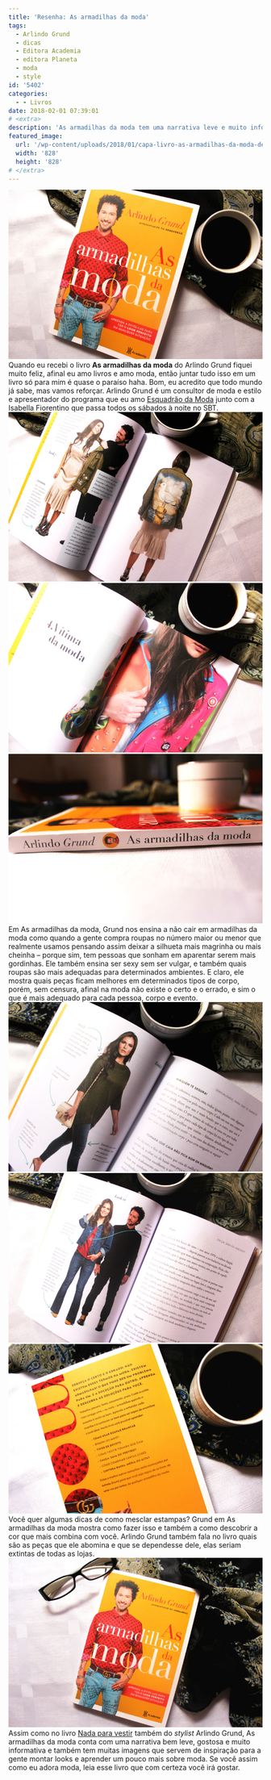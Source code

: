 ```yaml
---
title: 'Resenha: As armadilhas da moda'
tags:
  - Arlindo Grund
  - dicas
  - Editora Academia
  - editora Planeta
  - moda
  - style
id: '5402'
categories:
  - - Livros
date: 2018-02-01 07:39:01
# <extra>
description: 'As armadilhas da moda tem uma narrativa leve e muito informativa. Contém muitas imagens que servem de inspiração para montar looks e muitas dicas de moda.'
featured_image: 
  url: '/wp-content/uploads/2018/01/capa-livro-as-armadilhas-da-moda-de-arlindo-grund.jpg'
  width: '828'
  height: '828'
# </extra>
---
```


![As armadilhas da moda ](/wp-content/uploads/2018/01/capa-livro-as-armadilhas-da-moda-de-arlindo-grund.jpg) Quando eu recebi o livro **As armadilhas da moda** do Arlindo Grund fiquei muito feliz, afinal eu amo livros e amo moda, então juntar tudo isso em um livro só para mim é quase o paraíso haha. Bom, eu acredito que todo mundo já sabe, mas vamos reforçar. Arlindo Grund é um consultor de moda e estilo e apresentador do programa que eu amo [Esquadrão da Moda](http://www.sbt.com.br/esquadraodamoda/) junto com a Isabella Fiorentino que passa todos os sábados à noite no SBT. ![Páginas do livro - As armadilhas da moda](/wp-content/uploads/2018/01/livro-as-armadilhas-da-moda-de-arlindo-grund.jpg) ![Dicas do livro - As armadilhas da moda](/wp-content/uploads/2018/01/resumo-livro-as-armadilhas-da-moda.jpg) ![Resenha do livro - As armadilhas da moda](/wp-content/uploads/2018/01/lombada-do-livro-as-armadilhas-da-moda.jpg) Em As armadilhas da moda, Grund nos ensina a não cair em armadilhas da moda como quando a gente compra roupas no número maior ou menor que realmente usamos pensando assim deixar a silhueta mais magrinha ou mais cheinha – porque sim, tem pessoas que sonham em aparentar serem mais gordinhas.  Ele também ensina ser sexy sem ser vulgar, e também quais roupas são mais adequadas para determinados ambientes. E claro, ele mostra quais peças ficam melhores em determinados tipos de corpo, porém, sem censura, afinal na moda não existe o certo e o errado, e sim o que é mais adequado para cada pessoa, corpo e evento. ![Modelo do livro - As armadilhas da moda](/wp-content/uploads/2018/01/ilustração-livro-as-armadilhas-da-moda.jpg) ![Páginas do livro - As armadilhas da moda](/wp-content/uploads/2018/01/imagens-livro-as-armadilhas-da-moda-de-arlindo-grund.jpg) ![Livro - As armadilhas da moda](/wp-content/uploads/2018/01/contra-capa-as-armadilhas-da-moda.jpg) Você quer algumas dicas de como mesclar estampas? Grund em As armadilhas da moda mostra como fazer isso e também a como descobrir a cor que mais combina com você. Arlindo Grund também fala no livro quais são as peças que ele abomina e que se dependesse dele, elas seriam extintas de todas as lojas. ![Resenha - As armadilhas da moda](/wp-content/uploads/2018/01/resenha-livro-as-armadilhas-da-moda.jpg) Assim como no livro [Nada para vestir](http://natalia.blog.br/resenha-nada-para-vestir/) também do _stylist_ Arlindo Grund, As armadilhas da moda conta com uma narrativa bem leve, gostosa e muito informativa e também tem muitas imagens que servem de inspiração para a gente montar looks e aprender um pouco mais sobre moda. Se você assim como eu adora moda, leia esse livro que com certeza você irá gostar.
